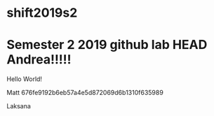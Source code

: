# shift2019s2
Semester 2 2019 github lab
HEAD
Andrea!!!!!
=======

Hello World!

Matt
676fe9192b6eb57a4e5d872069d6b1310f635989

Laksana
